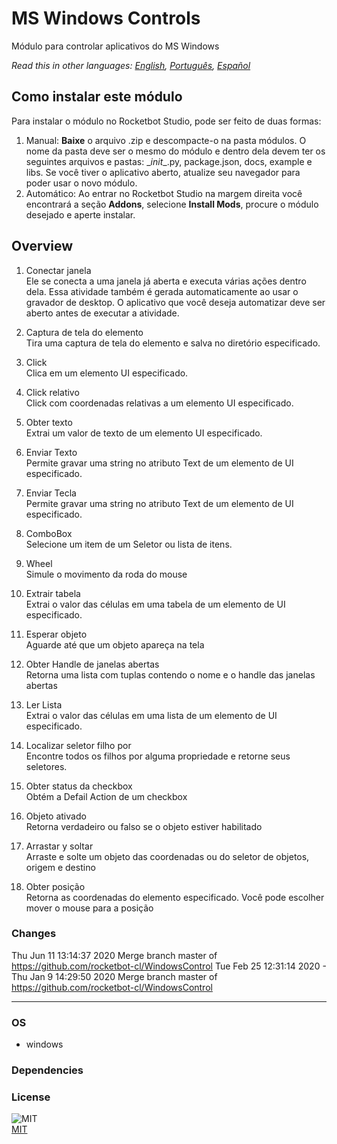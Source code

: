 # MS Windows Controls
  
Módulo para controlar aplicativos do MS Windows  

*Read this in other languages: [English](README.md), [Português](README.pr.md), [Español](README.es.md)*

## Como instalar este módulo
  
Para instalar o módulo no Rocketbot Studio, pode ser feito de duas formas:
1. Manual: __Baixe__ o arquivo .zip e descompacte-o na pasta módulos. O nome da pasta deve ser o mesmo do módulo e dentro dela devem ter os seguintes arquivos e pastas: \__init__.py, package.json, docs, example e libs. Se você tiver o aplicativo aberto, atualize seu navegador para poder usar o novo módulo.
2. Automático: Ao entrar no Rocketbot Studio na margem direita você encontrará a seção **Addons**, selecione **Install Mods**, procure o módulo desejado e aperte instalar.  


## Overview


1. Conectar janela  
Ele se conecta a uma janela já aberta e executa várias ações dentro dela. Essa atividade também é gerada automaticamente ao usar o gravador de desktop. O aplicativo que você deseja automatizar deve ser aberto antes de executar a atividade.

2. Captura de tela do elemento  
Tira uma captura de tela do elemento e salva no diretório especificado.

3. Click  
Clica em um elemento UI especificado.

4. Click relativo  
Click com coordenadas relativas a um elemento UI especificado.

5. Obter texto  
Extrai um valor de texto de um elemento UI especificado.

6. Enviar Texto  
Permite gravar uma string no atributo Text de um elemento de UI especificado.

7. Enviar Tecla  
Permite gravar uma string no atributo Text de um elemento de UI especificado.

8. ComboBox  
Selecione um item de um Seletor ou lista de itens.

9. Wheel  
Simule o movimento da roda do mouse

10. Extrair tabela  
Extrai o valor das células em uma tabela de um elemento de UI especificado.

11. Esperar objeto  
Aguarde até que um objeto apareça na tela

12. Obter Handle de janelas abertas  
Retorna uma lista com tuplas contendo o nome e o handle das janelas abertas

13. Ler Lista  
Extrai o valor das células em uma lista de um elemento de UI especificado.

14. Localizar seletor filho por  
Encontre todos os filhos por alguma propriedade e retorne seus seletores.

15. Obter status da checkbox  
Obtém a Defail Action de um checkbox

16. Objeto ativado  
Retorna verdadeiro ou falso se o objeto estiver habilitado

17. Arrastar y soltar  
Arraste e solte um objeto das coordenadas ou do seletor de objetos, origem e destino

18. Obter posição  
Retorna as coordenadas do elemento especificado. Você pode escolher mover o mouse para a posição  



### Changes
Thu Jun 11 13:14:37 2020  Merge branch master of https://github.com/rocketbot-cl/WindowsControl
Tue Feb 25 12:31:14 2020  -
Thu Jan 9 14:29:50 2020  Merge branch master of https://github.com/rocketbot-cl/WindowsControl

----
### OS

- windows

### Dependencies

### License
  
![MIT](https://camo.githubusercontent.com/107590fac8cbd65071396bb4d04040f76cde5bde/687474703a2f2f696d672e736869656c64732e696f2f3a6c6963656e73652d6d69742d626c75652e7376673f7374796c653d666c61742d737175617265)  
[MIT](http://opensource.org/licenses/mit-license.ph)